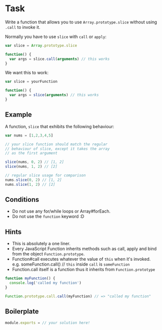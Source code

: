 # Task

Write a function that allows you to use `Array.prototype.slice` without using `.call` to invoke it.

Normally you have to use `slice` with `call` or `apply`:

```js
var slice = Array.prototype.slice

function() {
  var args = slice.call(arguments) // this works
}
```

We want this to work:

```js
var slice = yourFunction

function() {
  var args = slice(arguments) // this works
}
```

## Example

A function, `slice` that exhibits the following behaviour:

```js
var nums = [1,2,3,4,5]

// your slice function should match the regular
// behaviour of slice, except it takes the array
// as the first argument

slice(nums, 0, 2) // [1, 2]
slice(nums, 1, 2) // [2]

// regular slice usage for comparison
nums.slice(0, 2) // [1, 2]
nums.slice(1, 2) // [2]
```

## Conditions

* Do not use any for/while loops or Array#forEach.
* Do not use the `function` keyword :D

## Hints

* This is absolutely a one liner.
* Every JavaScript Function inherits methods such as call, apply and bind from the object `Function.prototype`.
* Function#call executes whatever the value of `this` when it's invoked.  e.g. someFunction.call() // `this` inside `call` is `someFunction`
* Function.call itself is a function thus it inherits from `Function.prototype`

```js
function myFunction() {
  console.log('called my function')
}

Function.prototype.call.call(myFunction) // => "called my function"
```

## Boilerplate

```js
module.exports = // your solution here!
```
